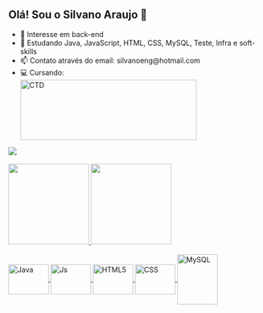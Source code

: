## Olá! Sou o Silvano Araujo 👋
<div style="display: inline_block">
  <ul>
    <li> 🔭 Interesse em back-end</li>
    <li> 🌱 Estudando Java, JavaScript, HTML, CSS, MySQL, Teste, Infra e soft-skills</li>
    <li> 📫 Contato através do email: silvanoeng@hotmail.com</li>
    <li> 💻 Cursando:</li>
  <img align="top" alt="CTD" height="120" width="350" src="https://silvanoeng.github.io/desafiosFrontEnd/img/LogoCTD.svg">
</div>
  <img src="https://estruyf-github.azurewebsites.net/api/VisitorHit?user=Silvanoeng&repo=Silvanoeng&countColorcountColor&style=flat">
<div><br>
  <a href="https://www.linkedin.com/in/silvano-araujo-pereira-0616083b/">
  <img height="160em" src="https://github-readme-stats.vercel.app/api?username=Silvanoeng&show_icons=true&theme=highcontrast&include_all_commits=true&count_private=true">
  <img height="160em" src="https://github-readme-stats.vercel.app/api/top-langs/?username=Silvanoeng&layout=compact&langs_count=7&theme=highcontrast">
</div>
<div style="display: inline_block"><br>
  <img align="center" alt="Java" height="60" width="80" src="https://silvanoeng.github.io/desafiosFrontEnd/img/java-original-wordmark.svg">
  <img align="center" alt="Js" height="60" width="80" src="https://silvanoeng.github.io/desafiosFrontEnd/img/javascript-original.svg">
  <img align="center" alt="HTML5" height="60" width="80" src="https://silvanoeng.github.io/desafiosFrontEnd/img/html5-original-wordmark.svg">
  <img align="center" alt="CSS" height="60" width="80" src="https://silvanoeng.github.io/desafiosFrontEnd/img/css3-original-wordmark.svg">
  <img align="center" alt="MySQL" height="100" width="80" src="https://silvanoeng.github.io/desafiosFrontEnd/img/mysql-original-wordmark.svg">
  
</div>
